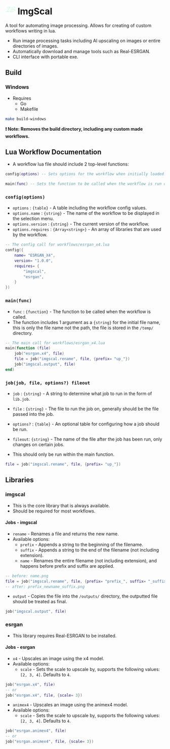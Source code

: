 
# ![icon](./assets/favicon-32x32.png) ImgScal

A tool for automating image processing. Allows for creating of custom workflows
writing in lua.

* Run image processing tasks including AI upscaling on images or entire directories of images.
* Automatically download and manage tools such as Real-ESRGAN.
* CLI interface with portable exe.

## Build

### Windows

* Requires
  * Go
  * Makefile

```sh
make build-windows
```

**❗ Note: Removes the build directory, including any custom made workflows.**

## Lua Workflow Documentation

* A workflow lua file should include 2 top-level functions:

```lua
config(options) -- Sets options for the workflow when initially loaded.
```

```lua
main(func) -- Sets the function to be called when the workflow is run on a file.
```

### `config(options)`

* `options` : `{table}` - A table including the workflow config values.
* `options.name` : `{string}` - The name of the workflow to be displayed in the selection menu.
* `options.version` : `{string}` - The current version of the workflow.
* `options.requires` : `{Array<string>}` - An array of libraries that are used by the workflow.

```lua
-- The config call for workflows/esrgan_x4.lua
config({
    name= "ESRGAN_X4",
    version= "1.0.0",
    requires= {
        "imgscal",
        "esrgan",
    }
})
```

### `main(func)`

* `func` : `{function}` - The function to be called when the workflow is called.
* The function includes 1 argument as a `{string}` for the initial file name,
    this is only the file name not the path, the file is stored in the `/temp/` directory.

```lua
-- The main call for workflows/esrgan_x4.lua
main(function (file)
    job("esrgan.x4", file)
    file = job("imgscal.rename", file, {prefix= "up_"})
    job("imgscal.output", file)
end)
```

### `job(job, file, options?) fileout`

* `job` : `{string}` - A string to determine what job to run in the form of `lib.job`.
* `file` : `{string}` - The file to run the job on, generally should be the file passed into the job.
* `options?` : `{table}` - An optional table for configuring how a job should be run.
* `fileout`: `{string}` - The name of the file after the job has been run, only changes on certain jobs.

* This should only be run within the main function.

```lua
file = job("imgscal.rename", file, {prefix= "up_"})
```

## Libraries

### imgscal

* This is the core library that is always available.
* Should be required for most workflows.

#### Jobs - imgscal

* `rename` - Renames a file and returns the new name.
* Available options:
  * `prefix` - Appends a string to the beginning of the filename.
  * `suffix` - Appends a string to the end of the filename (not including extension).
  * `name` - Renames the entire filename (not including extension), and happens before prefix and suffix are applied.

```lua
-- before: name.png
file = job("imgscal.rename", file, {prefix= "prefix_", suffix= "_suffix", name= "newname"})
-- after: prefix_newname_suffix.png
```

* `output` - Copies the file into the `/outputs/` directory, the outputted file should be treated as final.

```lua
job("imgscal.output", file)
```

### esrgan

* This library requires Real-ESRGAN to be installed.

#### Jobs - esrgan

* `x4` - Upscales an image using the x4 model.
* Available options:
  * `scale` - Sets the scale to upscale by, supports the following values: `[2, 3, 4]`. Defaults to `4`.

```lua
job("esrgan.x4", file)
-- or
job("esrgan.x4", file, {scale= 3})
```

* `animex4` - Upscales an image using the animex4 model.
* Available options:
  * `scale` - Sets the scale to upscale by, supports the following values: `[2, 3, 4]`. Defaults to `4`.

```lua
job("esrgan.animex4", file)
-- or
job("esrgan.animex4", file, {scale= 3})
```
